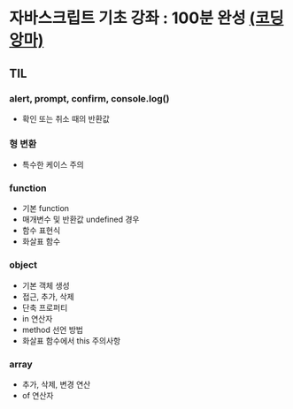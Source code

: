 # 자바스크립트 기초 강좌 : 100분 완성 [(코딩앙마)](https://www.youtube.com/watch?v=KF6t61yuPCY&t=4539s)

## TIL
### alert, prompt, confirm, console.log()
- 확인 또는 취소 때의 반환값

### 형 변환
- 특수한 케이스 주의

### function
- 기본 function
- 매개변수 및 반환값 undefined 경우
- 함수 표현식
- 화살표 함수

### object
- 기본 객체 생성
- 접근, 추가, 삭제
- 단축 프로퍼티 
- in 연산자
- method 선언 방법
- 화살표 함수에서 this 주의사항

### array
- 추가, 삭제, 변경 연산
- of 연산자